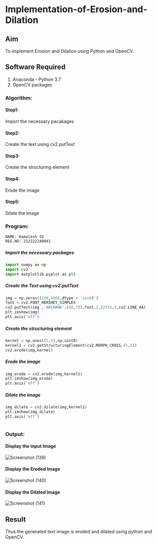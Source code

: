 # Implementation-of-Erosion-and-Dilation
## Aim
To implement Erosion and Dilation using Python and OpenCV.
## Software Required
1. Anaconda - Python 3.7
2. OpenCV
 packages

### Algorithm:
#### Step1:<br>
Import the necessary pacakages

#### Step2:<br>
Create the text using cv2.putText

#### Step3:<br>
Create the structuring element

#### Step4:<br>
Erode the image


#### Step5: <br>
Dilate the Image

 
### Program:
```
NAME: Kamalesh SV
REG.NO: 212222240041
```

##### Import the necessary packages
``` Python
import numpy as np
import cv2
import matplotlib.pyplot as plt
```
##### Create the Text using cv2.putText
``` Python
img = np.zeros((100,400),dtype = 'uint8')
font = cv2.FONT_HERSHEY_SIMPLEX
cv2.putText(img ,'ARCHANA',(60,70),font,2,(255),5,cv2.LINE_AA)
plt.imshow(img)
plt.axis('off')
```
##### Create the structuring element
``` Python
kernel = np.ones((5,5),np.uint8)
kernel1 = cv2.getStructuringElement(cv2.MORPH_CROSS,(5,5))
cv2.erode(img,kernel)
```
##### Erode the image
``` Python
img_erode = cv2.erode(img,kernel1)
plt.imshow(img_erode)
plt.axis('off')

```
##### Dilate the image
``` Python
img_dilate = cv2.dilate(img,kernel1)
plt.imshow(img_dilate)
plt.axis('off')



```
### Output:
#### Display the input Image

![Screenshot (139)](https://github.com/22009150/erosion--dilation/assets/118708624/88d4123a-59db-4f0e-bce1-3ebb420fe0b9)


#### Display the Eroded Image

![Screenshot (140)](https://github.com/22009150/erosion--dilation/assets/118708624/91b3b67b-33d8-4a59-b4f8-f43c1295321d)


#### Display the Dilated Image
![Screenshot (141)](https://github.com/22009150/erosion--dilation/assets/118708624/24e98465-5bae-49b4-9fdb-d7ba9e4f7660)


## Result
Thus the generated text image is eroded and dilated using python and OpenCV.

